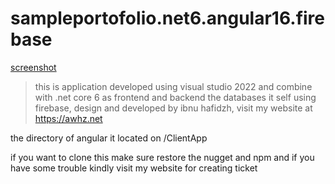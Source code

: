 # sampleportofolio.net6.angular16.firebase

[screenshot](portofolio.jpeg)

> this is application developed using visual studio 2022 and combine with .net core 6 as frontend and backend the databases it self using firebase, design and developed by ibnu hafidzh, visit my website at https://awhz.net

the directory of angular it located on /ClientApp

if you want to clone this make sure restore the nugget and npm and if you have some trouble kindly visit my website for creating ticket
